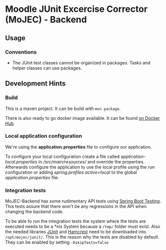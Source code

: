 # Moodle JUnit Excercise Corrector (MoJEC) - Backend

## Usage
### Conventions
- The JUnit test classes cannot be organized in packages. Tasks and helper classes can use packages.

## Development Hints
### Build
This is a maven project. It can be build with `mvn package`.

There is also ready to go docker image available. It can be found [on Docker Hub](https://hub.docker.com/r/hftstuttgart/mojec-backend/)

### Local application configuration
We're using the **application.properties** file to configure our application.

To configure your local configuration create a file called _application-local.properties_ in _/src/main/resources/_ and override the properties.
Afterwards configure the application to use the local profile using the run configuration or adding _spring.profiles.active=local_ to the global _application.properties_ file.

### Integration tests
MoJEC-Backend has some rudimentary API tests using [Spring Boot Testing](https://spring.io/blog/2016/04/15/testing-improvements-in-spring-boot-1-4). This tests assure that there won't be any regressions in the API when changing the backend code.

To be able to run the integration tests the system where the tests are executed needs to be a *nix System because a `/tmp/` folder must exist. Also the needed libraries [JUnit](http://central.maven.org/maven2/junit/junit/4.12/junit-4.12.jar) and [Hamcrest](http://central.maven.org/maven2/org/hamcrest/hamcrest-core/1.3/hamcrest-core-1.3.jar) need to be downloaded into `/opt/mojec/junit/`.
This is the reason why the tests are disabled by default. They can be enabled by setting `-DskipTests=false`
